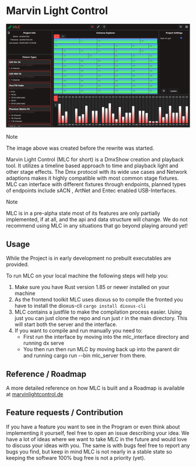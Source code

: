 # Marvin Light Control

![MLC Control Panel](./images/mlc_configure_page.png)

> [!NOTE]
> The image above was created before the rewrite was started.

Marvin Light Control (MLC for short) is a DmxShow creation and playback tool. It utilizes a timeline based approach to time and playback light and other stage effects. The Dmx protocol with its wide use cases and Network adaptions makes it highly compatible with most common stage fixtures. MLC can interface with different fixtures through endpoints, planned types of endpoints include sACN , ArtNet and Entec enabled USB-Interfaces.

> [!NOTE]
> MLC is in a pre-alpha state most of its features are only partially implemented, if at all, and the api and data structure will change. We do not recommend using MLC in any situations that go beyond playing around yet!

## Usage

While the Project is in early development no prebuilt executables are provided.

To run MLC on your local machine the following steps will help you:

1. Make sure you have Rust version 1.85 or newer installed on your machine
2. As the frontend toolkit MLC uses dioxus so to compile the fronted you have to install the dioxus-cli `cargo install dioxus-cli`
3. MLC contains a justfile to make the compilation process easier. Using just you can just clone the repo and run just r in the main directory. This will start both the server and the interface.
4. If you want to compile and run manually you need to:
    - First run the interface by moving into the mlc_interface directory and running dx serve
    - You then run then run MLC by moving back up into the parent dir and running cargo run --bin mlc_server from there.

## Reference / Roadmap

A more detailed reference on how MLC is built and a Roadmap is available at [marvinlightcontrol.de](https://marinlightcontrol.de)

## Feature requests / Contribution
If you have a feature you want to see in the Program or even think about implementing it yourself, feel free to open an issue describing your idea. We have a lot of ideas where we want to take MLC in the future and would love to discuss your ideas with you. The same is with bugs feel free to report any bugs you find, but keep in mind MLC is not nearly in a stable state so keeping the software 100% bug free is not a priority (yet).